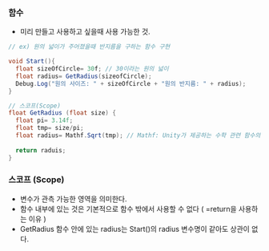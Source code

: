 ### 함수
- 미리 만들고 사용하고 싶을때 사용 가능한 것.

```C#
// ex) 원의 넓이가 주어졌을때 반지름을 구하는 함수 구현

void Start(){
  float sizeOfCircle= 30f; // 30이라는 원의 넓이
  float radius= GetRadius(sizeofCircle);
  Debug.Log("원의 사이즈: " + sizeOfCircle + "원의 반지름: " + radius);
}

// 스코프(Scope)
float GetRadius (float size) { 
  float pi= 3.14f;
  float tmp= size/pi;
  float radius= Mathf.Sqrt(tmp); // Mathf: Unity가 제공하는 수학 관련 함수의 집합, .: dot 연산자라고 부르며 어떤 함수의 내부 연산자를 가져오는 역할
  
  return raduis;
}

```

### 스코프 (Scope)
- 변수가 관측 가능한 영역을 의미한다.
- 함수 내부에 있는 것은 기본적으로 함수 밖에서 사용할 수 없다 ( =return을 사용하는 이유 )
- GetRadius 함수 안에 있는 radius는 Start()의 radius 변수명이 같아도 상관이 없다.

